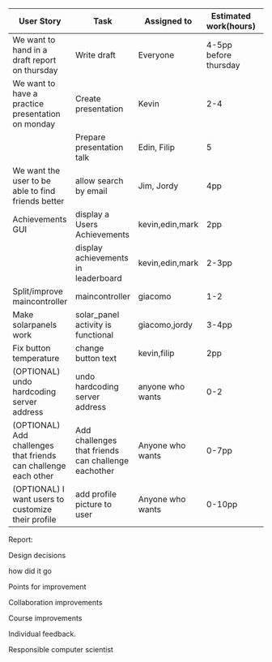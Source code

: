 | User Story                                                   | Task                                                | Assigned to      | Estimated work(hours) | Priority |
| ------------------------------------------------------------ | --------------------------------------------------- | ---------------- | --------------------- | -------- |
| We want to hand in a draft report on thursday                | Write draft                                         | Everyone         | 4-5pp before thursday | 1        |
| We want to have a practice presentation on monday            | Create presentation                                 | Kevin            | 2-4                   | 1        |
|                                                              | Prepare presentation talk                           | Edin, Filip      | 5                     | 1        |
| We want the user to be able to find friends better           | allow search by email                               | Jim, Jordy       | 4pp                   | 2        |
| Achievements GUI                                             | display a Users Achievements                        | kevin,edin,mark  | 2pp                   | 2        |
|                                                              | display achievements in leaderboard                 | kevin,edin,mark  | 2-3pp                 | 2        |
| Split/improve maincontroller                                 | maincontroller                                      | giacomo          | 1-2                   | 2        |
| Make solarpanels work                                        | solar_panel activity is functional                  | giacomo,jordy    | 3-4pp                 |          |
| Fix button temperature                                       | change button text                                  | kevin,filip      | 2pp                   | 2        |
| (OPTIONAL) undo hardcoding server address                    | undo hardcoding server address                      | anyone who wants | 0-2                   | 3        |
| (OPTIONAL) Add challenges that friends can challenge each other | Add challenges that friends can challenge eachother | Anyone who wants | 0-7pp                 | 3        |
| (OPTIONAL) I want users to customize their profile           | add profile picture to user                         | Anyone who wants | 0-10pp                | 3        |

Report:

Design decisions

how did it go

Points for improvement

Collaboration improvements

Course improvements

Individual feedback.

Responsible computer scientist